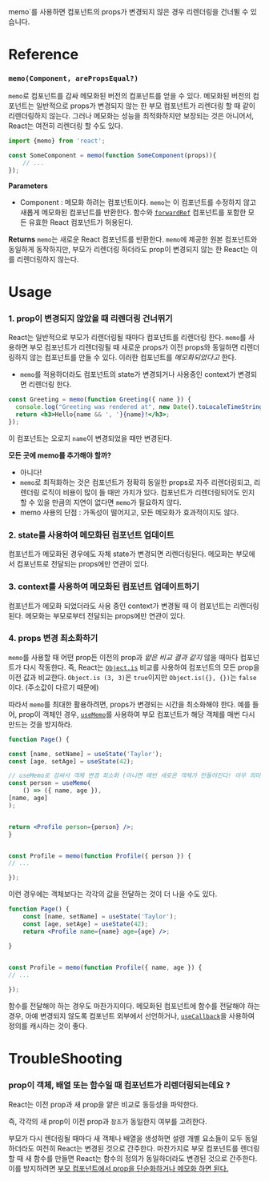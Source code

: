 
memo`를 사용하면 컴포넌트의 props가 변경되지 않은 경우 리렌더링을 건너뛸 수 있습니다.
# **Reference**
### `memo(Component, arePropsEqual?)`

`memo`로 컴포넌트를 감싸 메모화된 버전의 컴포넌트를 얻을 수 있다. 메모화된 버전의 컴포넌트는 일반적으로 props가 변경되지 않는 한 부모 컴포넌트가 리렌더링 할 때 같이 리렌더링하지 않는다. 그러나 메모화는 성능을 최적화하지만 보장되는 것은 아니어서, React는 여전히 리렌더링 할 수도 있다.

```jsx
import {memo} from 'react';

const SomeComponent = memo(function SomeComponent(props)){
	// ...					   
});
```

**Parameters**
- Component : 메모화 하려는 컴포넌트이다. `memo`는 이 컴포넌트를 수정하지 않고 새롭게 메모화된 컴포넌트를 반환한다. 함수와 [`forwardRef`](https://react-ko.dev/reference/react/forwardRef) 컴포넌트를 포함한 모든 유효한 React 컴포넌트가 허용된다.

**Returns**
`memo`는 새로운 React 컴포넌트를 반환한다. `memo`에 제공한 원본 컴포넌트와 동일하게 동작하지만, 부모가 리렌더링 하더라도 prop이 변경되지 않는 한 React는 이를 리렌더링하지 않는다.

# **Usage**
### 1. prop이 변경되지 않았을 때 리렌더링 건너뛰기
React는 일반적으로 부모가 리렌더링될 때마다 컴포넌트를 리렌더링 한다. `memo`를 사용하면 부모 컴포넌트가 리렌더링될 때 새로운 props가 이전 props와 동일하면 리렌더링하지 않는 컴포넌트를 만들 수 있다. 이러한 컴포넌트를 _메모화되었다고_ 한다.

- `memo`를 적용하더라도 컴포넌트의 state가 변경되거나 사용중인 context가 변경되면 리렌더링 한다.

```jsx
const Greeting = memo(function Greeting({ name }) {
  console.log("Greeting was rendered at", new Date().toLocaleTimeString());
  return <h3>Hello{name && ', '}{name}!</h3>;
});
```

이 컴포넌트는 오로지 `name`이 변경되었을 때만 변경된다.

**모든 곳에 memo를 추가해야 할까?**
- 아니다!
- `memo`로 최적화하는 것은 컴포넌트가 정확히 동일한 props로 자주 리렌더링되고, 리렌더링 로직이 비용이 많이 들 때만 가치가 있다. 컴포넌트가 리렌더링되어도 인지할 수 있을 만큼의 지연이 없다면 `memo`가 필요하지 않다.
- memo 사용의 단점 : 가독성이 떨어지고, 모든 메모화가 효과적이지도 않다. 

### 2. state를 사용하여 메모화된 컴포넌트 업데이트
컴포넌트가 메모화된 경우에도 자체 state가 변경되면 리렌더링된다.  메모화는 부모에서 컴포넌트로 전달되는 props에만 연관이 있다.

### 3. context를 사용하여 메모화된 컴포넌트 업데이트하기
컴포넌트가 메모화 되었더라도 사용 중인 context가 변경될 때 이 컴포넌트는 리렌더링된다. 메모화는 부모로부터 전달되는 props에만 연관이 있다.

### 4. props 변경 최소화하기
`memo`를 사용할 때 어떤 prop든 이전의 prop과 _얕은 비교 결과 같지_ 않을 때마다 컴포넌트가 다시 작동한다. 즉, React는 [`Object.is`](https://developer.mozilla.org/ko/docs/Web/JavaScript/Reference/Global_Objects/Object/is) 비교를 사용하여 컴포넌트의 모든 prop을 이전 값과 비교한다. `Object.is (3, 3)`은 `true`이지만 `Object.is({}, {})`는 `false`이다. (주소값이 다르기 때문에)

따라서 `memo`를 최대한 활용하려면, props가 변경되는 시간을 최소화해야 한다. 예를 들어, prop이 객체인 경우, [`useMemo`](https://react-ko.dev/reference/react/useMemo)를 사용하여 부모 컴포넌트가 해당 객체를 매번 다시 만드는 것을 방지하라.

```jsx
function Page() {  

const [name, setName] = useState('Taylor');  
const [age, setAge] = useState(42);  

// useMemo로 감싸서 객체 변경 최소화 (아니면 매번 새로운 객체가 만들어진다! 아무 의미 없어진다!)
const person = useMemo(  
	() => ({ name, age }),  
[name, age]  
);  


return <Profile person={person} />;  
}  


const Profile = memo(function Profile({ person }) {  
// ...  

});
```

이런 경우에는 객체보다는 각각의 값을 전달하는 것이 더 나을 수도 있다.
```jsx
function Page() {  
	const [name, setName] = useState('Taylor');  
	const [age, setAge] = useState(42);  
	return <Profile name={name} age={age} />;  

}  

  
const Profile = memo(function Profile({ name, age }) {  
// ...  

});
```

함수를 전달해야 하는 경우도 마찬가지이다. 메모화된 컴포넌트에 함수를 전달해야 하는 경우, 아예 변경되지 않도록 컴포넌트 외부에서 선언하거나, [`useCallback`](https://react-ko.dev/reference/react/useCallback#skipping-re-rendering-of-components)을 사용하여 정의를 캐시하는 것이 좋다.

# **TroubleShooting**

### prop이 객체, 배열 또는 함수일 때 컴포넌트가 리렌더링되는데요 ?

React는 이전 prop과 새 prop을 얕은 비교로 동등성을 파악한다.

즉, 각각의 새 prop이 이전 prop과 `참조`가 동일한지 여부를 고려한다.

부모가 다시 렌더링될 때마다 새 객체나 배열을 생성하면 설령 개별 요소들이 모두 동일하더라도 여전히 React는 변경된 것으로 간주한다. 마찬가지로 부모 컴포넌트를 렌더링할 때 새 함수를 만들면 React는 함수의 정의가 동일하더라도 변경된 것으로 간주한다. 이를 방지하려면 [부모 컴포넌트에서 prop을 단순화하거나 메모화 하면 된다.](https://react-ko.dev/reference/react/memo#minimizing-props-changes)